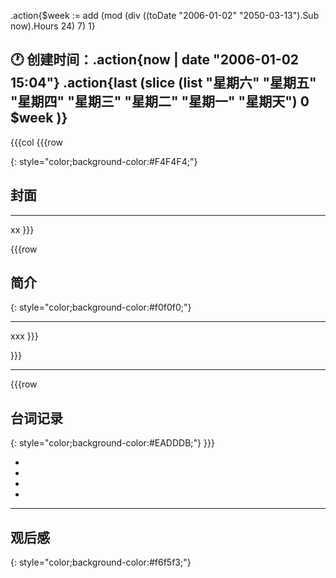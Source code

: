 .action{$week := add (mod (div ((toDate "2006-01-02" "2050-03-13").Sub now).Hours 24) 7) 1}


🕐 创建时间：.action{now | date "2006-01-02 15:04"} .action{last (slice (list "星期六" "星期五" "星期四" "星期三" "星期二" "星期一" "星期天") 0 $week )}
---
{{{col
{{{row

{: style="color;background-color:#F4F4F4;"}
## 封面
---
xx
}}}



{{{row
## 简介
{: style="color;background-color:#f0f0f0;"}

---

xxx
}}}




}}}

---
{{{row
## 台词记录
{: style="color;background-color:#EADDDB;"}
}}}

*
*
*

* 



---
## 观后感
{: style="color;background-color:#f6f5f3;"}



